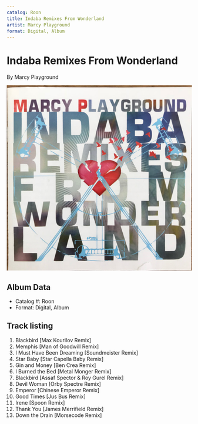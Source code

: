 ```yaml
---
catalog: Roon
title: Indaba Remixes From Wonderland
artist: Marcy Playground
format: Digital, Album
---
```


# Indaba Remixes From Wonderland

By Marcy Playground

![](../../assets/albumcovers/Marcy_Playground-Indaba_Remixes_From_Wonderland.png)

## Album Data

- Catalog #: Roon
- Format: Digital, Album


## Track listing


1. Blackbird [Max Kourilov Remix]
2. Memphis [Man of Goodwill Remix]
3. I Must Have Been Dreaming [Soundmeister Remix]
4. Star Baby [Star Capella Baby Remix]
5. Gin and Money [Ben Crea Remix]
6. I Burned the Bed [Metal Monger Remix]
7. Blackbird [Assaf Spector & Roy Gurel Remix]
8. Devil Woman [Orby Spectre Remix]
9. Emperor [Chinese Emperor Remix]
10. Good Times [Jus Bus Remix]
11. Irene [Spoon Remix]
12. Thank You [James Merrifield Remix]
13. Down the Drain [Morsecode Remix]

